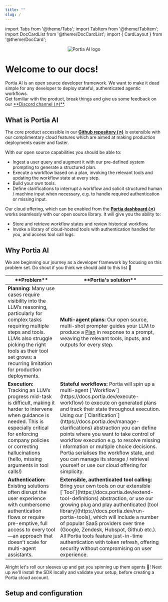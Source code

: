 ```yaml
---
title: ""
slug: /
---
```


import Tabs from '@theme/Tabs';
import TabItem from '@theme/TabItem';
import DocCardList from '@theme/DocCardList';
import { CardLayout } from '@theme/DocCard';

<p align="center">
    <img src="/img/Logo_Portia_Symbol_Black.png" alt="Portia AI logo" style={{width: "200px"}}/>
</p>

<h1>Welcome to our docs!</h1>
Portia AI is an open source developer framework. We want to make it dead simple for any developer to deploy stateful, authenticated agentic workflows.
<br/>Get familiar with the product, break things and give us some feedback on our <a href="https://discord.gg/DvAJz9ffaR" target="_blank">**Discord channel (↗)**</a>.<br/>

## What is Portia AI
The core product accessible in our <a href="https://github.com/portiaAI/portia-sdk-python" target="_blank">**Github repository (↗)**</a> 
is extensible with our complimentary cloud features which are aimed at making production deployments easier and faster.

With our open source capabilities you should be able to:
- Ingest a user query and augment it with our pre-defined system prompting to generate a structured plan.
- Execute a workflow based on a plan, invoking the relevant tools and updating the workflow state at every step.
- Build your own tools.
- Define clarifications to interrupt a workflow and solicit structured human / machine input when necessary, e.g. to handle required authentication or missing input.

Our cloud offering, which can be enabled from the <a href="https://github.com/portiaAI/portia-sdk-python" target="_blank">**Portia dashboard (↗)**</a> 
works seamlessly with our open source library. It will give you the ability to:
- Store and retrieve workflow states and review historical workflow.
- Invoke a library of cloud-hosted tools with authentication handled for you, and access tool call logs.

## Why Portia AI
We are beginning our journey as a developer framework by focusing on this problem set. Do shout if you think we should add to this list :pray:

<table style={{ width: "100%", borderCollapse: "collapse" }}>
  <thead>
    <tr>
      <th style={{ width: "50%", verticalAlign: "top", padding: "8px", fontSize: "16px" }}>**Problem**</th>
      <th style={{ width: "50%", verticalAlign: "top", padding: "8px", fontSize: "16px" }}>**Portia's solution**</th>
    </tr>
  </thead>
  <tbody>
    <tr>
      <td style={{ width: "50%", verticalAlign: "top", padding: "8px" }}>
        <strong>Planning:</strong> Many use cases require visibility into the LLM’s reasoning, 
        particularly for complex tasks requiring multiple steps and tools. 
        LLMs also struggle picking the right tools as their tool set grows: 
        a recurring limitation for production deployments.
      </td>
      <td style={{ width: "50%", verticalAlign: "top", padding: "8px" }}>
        <strong>Multi-agent plans:</strong> Our open source, multi-shot prompter guides your LLM to 
        produce a <a href="https://docs.portia.dev/generate-plan">Plan</a> in response to a prompt, 
        weaving the relevant tools, inputs, and outputs for every step.
      </td>
    </tr>
    <tr>
      <td style={{ width: "50%", verticalAlign: "top", padding: "8px" }}>
        <strong>Execution:</strong> Tracking an LLM’s progress mid-task is difficult, making it 
        harder to intervene when guidance is needed. This is especially critical for enforcing 
        company policies or correcting hallucinations (hello, missing arguments in tool calls!)
      </td>
      <td style={{ width: "50%", verticalAlign: "top", padding: "8px" }}>
        <strong>Stateful workflows:</strong> Portia will spin up a multi-agent 
        [`Workflow`](https://docs.portia.dev/execute-workflow) to execute on generated plans and 
        track their state throughout execution. Using our 
        [`Clarification`](https://docs.portia.dev/manage-clarifications) abstraction you can 
        define points where you want to take control of workflow execution e.g. to resolve missing i
        nformation or multiple choice decisions. Portia serialises the workflow state, and you can 
        manage its storage / retrieval yourself or use our cloud offering for simplicity.
      </td>
    </tr>
    <tr>
      <td style={{ width: "50%", verticalAlign: "top", padding: "8px" }}>
        <strong>Authentication:</strong> Existing solutions often disrupt the user experience 
        with cumbersome authentication flows or require pre-emptive, full access to every tool—an 
        approach that doesn’t scale for multi-agent assistants. 
      </td>
      <td style={{ width: "50%", verticalAlign: "top", padding: "8px" }}>
        <strong>Extensible, authenticated tool calling:</strong> Bring your own tools on our 
        extensible [`Tool`](https://docs.portia.dev/extend-tool-definitions) abstraction, or use 
        our growing plug and play authenticated 
        [tool library](https://docs.portia.dev/run-portia-tools), which will include a number of 
        popular SaaS providers over time (Google, Zendesk, Hubspot, Github etc.). All Portia tools 
        feature just-in-time authentication with token refresh, offering security without 
        compromising on user experience.
      </td>
    </tr>
  </tbody>
</table>

Alright let's roll our sleeves up and get you spinning up them agents :robot:! Next up we'll install 
the SDK locally and validate your setup, before creating a Portia cloud account.

## Setup and configuration

<div style={{ display: "flex", flexWrap: "nowrap", overflow: "visible", gap: "16px", width: "100%" }}>
    <div style={{ width: "33%" }}>
      <CardLayout
        href="/install"
        icon=""
        title="Install and setup"
        description="Get setup and run a query."
      />
    </div>
    <div style={{ width: "34%" }}>
      <CardLayout
        href="/setup-account"
        icon=""
        title="Set up a Portia account"
        description="Sign up for a Portia cloud account."
      />
    </div>
    <div style={{ width: "33%" }}>
      <CardLayout
        href="/manage-config"
        icon=""
        title="Manage your config"
        description="Learn how to configure your Portia." 
      />
    </div>
</div>